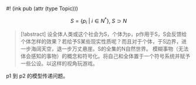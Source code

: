 #! (ink pub (attr (type Topic)))

$$
S = \{ p_i \: | \:i ∈ N^* \}, \ S \supset N
$$

>[!abstract]
>设全体人类或这个社会为S，个体为p，p作用于S，S会反馈给个体怎样的效果？若给予S某些现实性质呢？而且对于个体，于S边界，进一步海阔天空，退一步万丈悬崖。S的全集的N自然世界。
>模糊事物（无法体会感知的事物）的概念和符号化。将自己和全体置于一个符号系统并赋予一些公设。以这样的视角玩游戏。


p1 到 p2 的模型传递问题。

